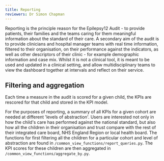 ```yaml
---
title: Reporting
reviewers: Dr Simon Chapman
---
```


Reporting is the principle reason for the Epilepsy12 Audit - to provide patients, their families and the teams caring for them meaningful information about the standard of their care. A secondary aim of the audit is to provide clinicians and hospital manager teams with real time information, filtered to their organisation, on their performance against the indicators, as well as other descriptors of their clinic - for example demographic information and case mix. Whilst it is not a clinical tool, it is meant to be used and updated in a clinical setting, and allow multidisciplinary teams to view the dashboard together at intervals and reflect on their service.

## Filtering and aggregation

Each time a measure in the audit is scored for a given child, the KPIs are rescored for that child and stored in the KPI model.

For the purposes of reporting, a summary of all KPIs for a given cohort are needed at different 'levels of abstraction'. Users are interested not only in how the child's care has performed against the national standard, but also how all the children in their organisation and trust compare with the rest of their integrated care board, NHS England Region or local health board. The functions for first filtering all the children for a particular cohort and level of abstraction are found in ```/common_view_functions/report_queries.py```. The KPI scores for these children are then aggregated in ```/common_view_functions/aggregate_by.py```. 
